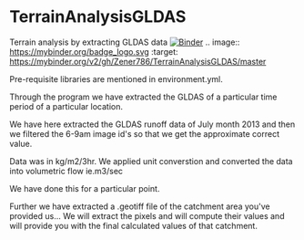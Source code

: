 # TerrainAnalysisGLDAS
Terrain analysis by extracting GLDAS data
[![Binder](https://mybinder.org/badge_logo.svg)](https://mybinder.org/v2/gh/Zener786/TerrainAnalysisGLDAS/master)
.. image:: https://mybinder.org/badge_logo.svg
 :target: https://mybinder.org/v2/gh/Zener786/TerrainAnalysisGLDAS/master
 
 Pre-requisite libraries are mentioned in environment.yml.
 
 Through the program we have extracted the GLDAS of a particular time period of a particular location.
 
 We have here extracted the GLDAS runoff data of July month 2013 and then we filtered the 6-9am image id's so that we get the approximate correct value.
 
 Data was in kg/m2/3hr.
 We applied unit converstion and converted the data into volumetric flow ie.m3/sec
 
We have done this for a particular point.

Further we have extracted a .geotiff file of the catchment area you've provided us...
We will extract the pixels and will compute their values and will provide you with the final calculated values of that catchment.

